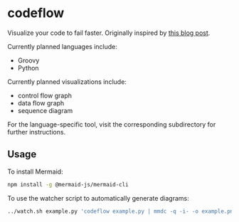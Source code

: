 # codeflow

Visualize your code to fail faster. Originally inspired by [this blog post](https://rahul.gopinath.org/post/2019/12/08/python-controlflow/).

Currently planned languages include:
- Groovy
- Python

Currently planned visualizations include:
- control flow graph
- data flow graph
- sequence diagram

For the language-specific tool, visit the corresponding subdirectory for further instructions.

## Usage

To install Mermaid:
```bash
npm install -g @mermaid-js/mermaid-cli
```

To use the watcher script to automatically generate diagrams:
```bash
../watch.sh example.py 'codeflow example.py | mmdc -q -i- -o example.png'
```
